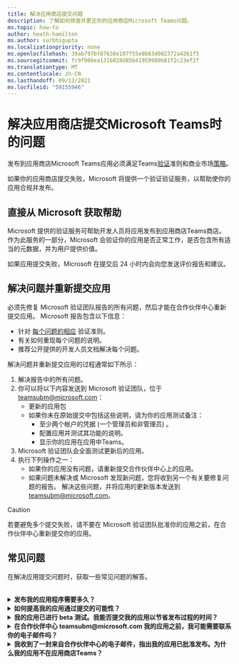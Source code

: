 ```yaml
---
title: 解决应用商店提交问题
description: 了解如何排查并更正你的应用商店Microsoft Teams问题。
ms.topic: how-to
author: heath-hamilton
ms.author: surbhigupta
ms.localizationpriority: none
ms.openlocfilehash: 39ab797bf87638e107f55e8b83d002372a4261f5
ms.sourcegitcommit: fc9f906ea1316028d85b41959980b81f2c23ef2f
ms.translationtype: MT
ms.contentlocale: zh-CN
ms.lasthandoff: 09/12/2021
ms.locfileid: "59155946"
---
```

# <a name="resolve-issues-if-your-microsoft-teams-store-submission-fails"></a>解决应用商店提交Microsoft Teams时的问题

发布到应用商店Microsoft Teams应用必须满足Teams[验证](~/concepts/deploy-and-publish/appsource/prepare/teams-store-validation-guidelines.md)准则和商业市场[策略](/legal/marketplace/certification-policies)。

如果你的应用商店提交失败，Microsoft 将提供一个验证验证服务，以帮助使你的应用合规并发布。

## <a name="get-help-directly-from-microsoft"></a>直接从 Microsoft 获取帮助

Microsoft 提供的验证服务可帮助开发人员将应用发布到应用商店Teams商店。 作为此服务的一部分，Microsoft 会验证你的应用是否正常工作，是否包含所有适当的元数据，并为用户提供价值。

如果应用提交失败，Microsoft 在提交后 24 小时内会向您发送评价报告和建议。

## <a name="resolve-issues-and-resubmit-your-app"></a>解决问题并重新提交应用

必须先修复 Microsoft 验证团队报告的所有问题，然后才能在合作伙伴中心重新提交应用。 Microsoft 报告包含以下信息：

* 针对 [每个问题的相应](~/concepts/deploy-and-publish/appsource/prepare/teams-store-validation-guidelines.md) 验证准则。
* 有关如何重现每个问题的说明。
* 推荐公开提供的开发人员文档解决每个问题。

解决问题并重新提交应用的过程通常如下所示：

1. 解决报告中的所有问题。
1. 你可以将以下内容发送到 Microsoft 验证团队，位于<a href="mailto:teamsubm@microsoft.com">teamsubm@microsoft.com：</a>
   * 更新的应用包
   * 如果你未在原始提交中包括这些说明，请为你的应用测试备注：
      * 至少两个帐户的凭据 (一个管理员和非管理员) 。
      * 配置应用并测试其功能的说明。
      * 显示你的应用在应用中Teams。
1. Microsoft 验证团队会全面测试更新后的应用。
1. 执行下列操作之一：
   * 如果你的应用没有问题，请重新提交合作伙伴中心上的应用。
   * 如果问题未解决或 Microsoft 发现新问题，您将收到另一个有关要修复问题的报告。 解决这些问题，并将应用的更新版本发送到 <a href="mailto:teamsubm@microsoft.com">teamsubm@microsoft.com</a>。

> [!CAUTION]
> 若要避免多个提交失败，请不要在 Microsoft 验证团队批准你的应用之前，在合作伙伴中心重新提交你的应用。

## <a name="faq"></a>常见问题

在解决应用提交问题时，获取一些常见问题的解答。

<br>

<details>

<summary><b>发布我的应用程序需要多久？</b></summary>

如果你的应用商店提交没有问题，你的应用将在 1-2 个工作日内发布。 如果应用失败，Microsoft 团队会提供修复问题的建议。 一旦进行这些修复，然后向该团队重新发送更新后的应用，如果你的应用已准备好发布或仍然需要更多工作，你将在 24 小时内收到通知。

<br>

</details>

<details>

<summary><b>如何提高我的应用通过提交的可能性？</b></summary>

执行以下操作可能会导致成功提交：

1. 基于应用设计指南[Teams应用](~/concepts/design/design-teams-app-overview.md)。
1. 确保你的应用遵守应用商店验证[Teams](~/concepts/deploy-and-publish/appsource/prepare/teams-store-validation-guidelines.md) [Microsoft 商业市场认证策略](/legal/marketplace/certification-policies)。
1. 使用应用验证工具 Microsoft Teams[应用包](https://dev.teams.microsoft.com/appvalidation.html)。
1. [准备你的Teams提交](~/concepts/deploy-and-publish/appsource/prepare/submission-checklist.md)。

<br>

</details>

<details>

<summary><b>我的应用已进行 beta 测试。我能否提交我的应用以节省发布过程的时间？</b></summary>

否。 Microsoft 仅验证生产就绪型应用。

<br>

</details>

<details>

<summary><b>在合作伙伴中心 teamsubm@microsoft.com 我的应用之前，我可能需要联系你的电子邮件吗？</b></summary>

否。 在合作伙伴中心首次提交应用之前，Microsoft 不会开始验证你的应用。

<br>

</details>

<details>

<summary><b>我收到了一封来自合作伙伴中心的电子邮件，指出我的应用已批准发布。为什么我的应用不在应用商店Teams？</b></summary>

应用获得批准后，发布通常需要 1-2 个工作日，具体取决于应用的功能。如果你的应用在两个工作日后尚未发布 <a href="mailto:teamsubm@microsoft.com">，请联系</a>teamsubm@microsoft.com。

<br>

</details>
